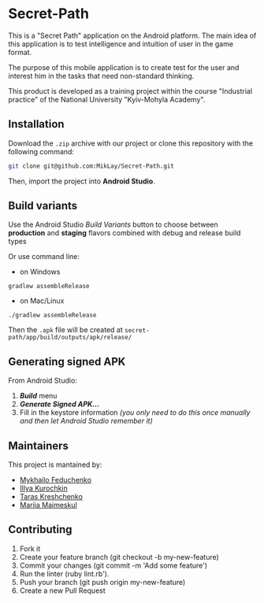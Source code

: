 # Secret-Path
This is a "Secret Path" application on the Android platform. The main
idea of this application is to test intelligence and intuition of
user in the game format.

The purpose of this mobile application is to create
test for the user and interest him in the tasks that need
non-standard thinking.

This product is developed as a training project within the course
"Industrial practice" of the National University "Kyiv-Mohyla Academy".

## Installation
Download the `.zip` archive with our project or clone this repository with the following command:
```bash
git clone git@github.com:MikLay/Secret-Path.git
```
Then, import the project into **Android Studio**.



## Build variants
Use the Android Studio *Build Variants* button to choose between **production** and **staging** flavors combined with debug and release build types

Or use command line:

- on Windows
```
gradlew assembleRelease
```

- on Mac/Linux
```
./gradlew assembleRelease
```
Then the `.apk` file will be created at `secret-path/app/build/outputs/apk/release/`

## Generating signed APK
From Android Studio:
1. ***Build*** menu
2. ***Generate Signed APK...***
3. Fill in the keystore information *(you only need to do this once manually and then let Android Studio remember it)*

## Maintainers
This project is mantained by:
* [Mykhailo Feduchenko](http://github.com/miklay)
* [Illya Kurochkin](http://github.com/illyakurochkin)
* [Taras Kreshchenko](http://github.com/74r45)
* [Mariia Maimeskul](http://github.com/marviem)


## Contributing

1. Fork it
2. Create your feature branch (git checkout -b my-new-feature)
3. Commit your changes (git commit -m 'Add some feature')
4. Run the linter (ruby lint.rb').
5. Push your branch (git push origin my-new-feature)
6. Create a new Pull Request
